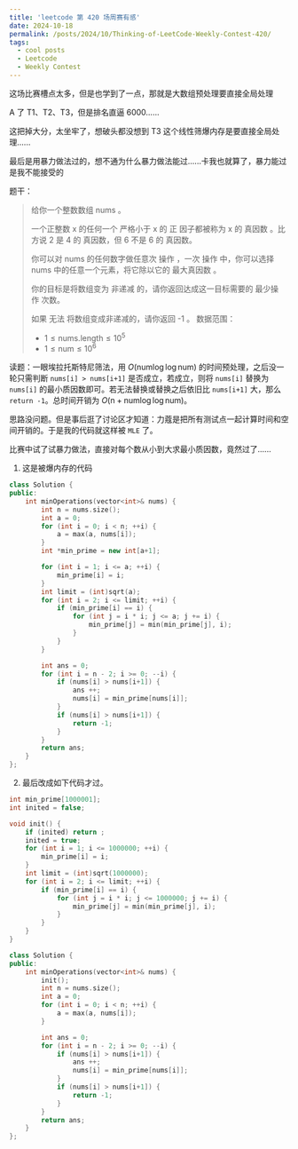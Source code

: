 ```yaml
---
title: 'leetcode 第 420 场周赛有感'
date: 2024-10-18
permalink: /posts/2024/10/Thinking-of-LeetCode-Weekly-Contest-420/
tags:
  - cool posts
  - Leetcode
  - Weekly Contest
---
```


这场比赛槽点太多，但是也学到了一点，那就是大数组预处理要直接全局处理

A 了 T1、T2、T3，但是排名直逼 6000......

这把掉大分，太坐牢了，想破头都没想到 T3 这个线性筛爆内存是要直接全局处理......

最后是用暴力做法过的，想不通为什么暴力做法能过......卡我也就算了，暴力能过是我不能接受的

题干：

> 给你一个整数数组 nums 。
>
> 一个正整数 x 的任何一个 严格小于 x 的 正 因子都被称为 x 的 真因数 。比方说 2 是 4 的 真因数，但 6 不是 6 的 真因数。
>
> 你可以对 nums 的任何数字做任意次 操作 ，一次 操作 中，你可以选择 nums 中的任意一个元素，将它除以它的 最大真因数 。
>
> 你的目标是将数组变为 非递减 的，请你返回达成这一目标需要的 最少操作 次数。
>
> 如果 无法 将数组变成非递减的，请你返回 -1 。
> 数据范围：
> - $1 \leq \text{nums.length} \leq 10^5$
> - $1 \leq \text{num} \leq 10^6$

读题：一眼埃拉托斯特尼筛法，用 $O(\text{num}\log\log \text{num})$ 的时间预处理，之后没一轮只需判断 `nums[i] > nums[i+1]` 是否成立，若成立，则将 `nums[i]` 替换为 `nums[i]` 的最小质因数即可。若无法替换或替换之后依旧比 `nums[i+1]` 大，那么 `return -1`。总时间开销为 $O(\text{n} + \text{num}\log\log \text{num})$。

思路没问题。但是事后逛了讨论区才知道：力蔻是把所有测试点一起计算时间和空间开销的。于是我的代码就这样被 `MLE` 了。

比赛中试了试暴力做法，直接对每个数从小到大求最小质因数，竟然过了......


1. 这是被爆内存的代码
```c++
class Solution {
public:
    int minOperations(vector<int>& nums) {
        int n = nums.size();
        int a = 0;
        for (int i = 0; i < n; ++i) {
            a = max(a, nums[i]);
        }
        int *min_prime = new int[a+1];

        for (int i = 1; i <= a; ++i) {
            min_prime[i] = i;
        }
        int limit = (int)sqrt(a);
        for (int i = 2; i <= limit; ++i) {
            if (min_prime[i] == i) {
                for (int j = i * i; j <= a; j += i) {
                    min_prime[j] = min(min_prime[j], i);
                }
            }
        }

        int ans = 0;
        for (int i = n - 2; i >= 0; --i) {
            if (nums[i] > nums[i+1]) {
                ans ++;
                nums[i] = min_prime[nums[i]];
            }
            if (nums[i] > nums[i+1]) {
                return -1;
            }
        }
        return ans;
    }
};
```

2. 最后改成如下代码才过。
```c++
int min_prime[1000001];
int inited = false;

void init() {
    if (inited) return ;
    inited = true;
    for (int i = 1; i <= 1000000; ++i) {
        min_prime[i] = i;
    }
    int limit = (int)sqrt(1000000);
    for (int i = 2; i <= limit; ++i) {
        if (min_prime[i] == i) {
            for (int j = i * i; j <= 1000000; j += i) {
                min_prime[j] = min(min_prime[j], i);
            }
        }
    }
}

class Solution {
public:
    int minOperations(vector<int>& nums) {
        init();
        int n = nums.size();
        int a = 0;
        for (int i = 0; i < n; ++i) {
            a = max(a, nums[i]);
        }

        int ans = 0;
        for (int i = n - 2; i >= 0; --i) {
            if (nums[i] > nums[i+1]) {
                ans ++;
                nums[i] = min_prime[nums[i]];
            }
            if (nums[i] > nums[i+1]) {
                return -1;
            }
        }
        return ans;
    }
};
```